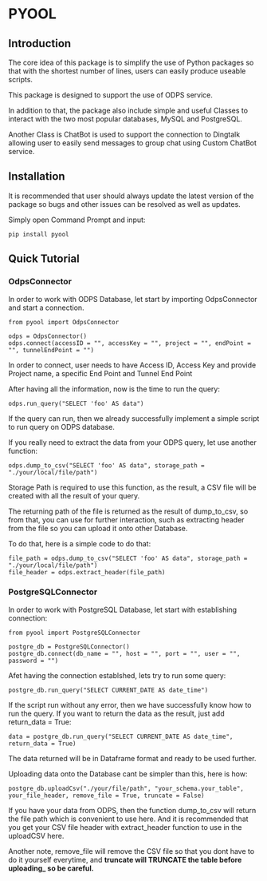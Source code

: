 # PYOOL

## Introduction

The core idea of this package is to simplify the use of Python packages 
so that with the shortest number of lines, users can easily produce useable scripts. 

This package is designed to support the use of ODPS service. 

In addition to that, the package also include simple and useful Classes to interact 
with the two most popular databases, MySQL and PostgreSQL. 

Another Class is ChatBot is used to support the connection to Dingtalk allowing user to easily send messages to group chat using Custom ChatBot service.
  
## Installation

It is recommended that user should always update the latest version of the package so bugs 
and other issues can be resolved as well as updates. 

Simply open Command Prompt and input:

`pip install pyool`

  
## Quick Tutorial 
### OdpsConnector
In order to work with ODPS Database, let start by importing OdpsConnector and start a connection. 

```
from pyool import OdpsConnector

odps = OdpsConnector()
odps.connect(accessID = "", accessKey = "", project = "", endPoint = "", tunnelEndPoint = "")
```

In order to connect, user needs to have Access ID, Access Key and provide Project name, a specific End Point and Tunnel End Point

After having all the information, now is the time to run the query: 

`odps.run_query("SELECT 'foo' AS data")`

If the query can run, then we already successfully implement a simple script to run query on ODPS database.

If you really need to extract the data from your ODPS query, let use another function: 

`odps.dump_to_csv("SELECT 'foo' AS data", storage_path = "./your/local/file/path")` 

Storage Path is required to use this function, as the result, a CSV file will be created with all the result of your query.


The returning path of the file is returned as the result of dump_to_csv, so from that, you can use for further interaction, such as extracting header from the file so you can upload it onto other Database. 

To do that, here is a simple code to do that:

```
file_path = odps.dump_to_csv("SELECT 'foo' AS data", storage_path = "./your/local/file/path")
file_header = odps.extract_header(file_path) 
``` 



### PostgreSQLConnector

In order to work with PostgreSQL Database, let start with establishing connection: 


```
from pyool import PostgreSQLConnector

postgre_db = PostgreSQLConnector()
postgre_db.connect(db_name = "", host = "", port = "", user = "", password = "") 
```


Afet having the connection establshed, lets try to run some query: 

`postgre_db.run_query("SELECT CURRENT_DATE AS date_time")`


If the script run without any error, then we have successfully know how to run the query. If you want to return the data as the result, just add return_data = True:

`data = postgre_db.run_query("SELECT CURRENT_DATE AS date_time", return_data = True)`

The data returned will be in Dataframe format and ready to be used further. 


Uploading data onto the Database cant be simpler than this, here is how: 

`postgre_db.uploadCsv("./your/file/path", "your_schema.your_table", your_file_header, remove_file = True, truncate = False)`


If you have your data from ODPS, then the function dump_to_csv will return the file path which is convenient to use here. And it is recommended that you get your CSV file header with extract_header function to use in the uploadCSV here. 

Another note, remove_file will remove the CSV file so that you dont have to do it yourself everytime, and **truncate will TRUNCATE the table before uploading_ so be careful.**





